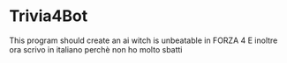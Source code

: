 # Trivia4Bot
This program should create an ai witch is unbeatable in FORZA 4
E inoltre ora scrivo in italiano perchè non ho molto sbatti
